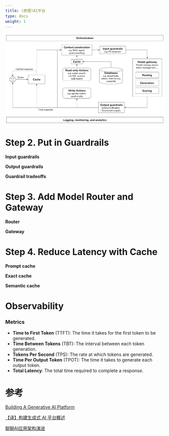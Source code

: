```yaml
---
title: (原理)AI平台
type: docs
weight: 1
---
```



![1-genai-platform.png](./images/1-genai-platform.png)



# **Step 2. Put in Guardrails**

**Input guardrails**

**Output guardrails**

**Guardrail tradeoffs**

# **Step 3. Add Model Router and Gateway**

**Router**

**Gateway**

# **Step 4. Reduce Latency with Cache**

**Prompt cache**

**Exact cache**

**Semantic cache**

# **Observability**

### **Metrics**

- **Time to First Token** (TTFT): The time it takes for the first token to be generated.
- **Time Between Tokens** (TBT): The interval between each token generation.
- **Tokens Per Second** (TPS): The rate at which tokens are generated.
- **Time Per Output Token** (TPOT): The time it takes to generate each output token.
- **Total Latency**: The total time required to complete a response.

# 参考

[Building A Generative AI Platform](https://huyenchip.com/2024/07/25/genai-platform.html)

[【译】构建生成式 AI 平台概述](https://minddev.io/blog/2024-09-14-genai-platform)

[聊聊AI应用架构演进](https://mp.weixin.qq.com/s/QtASVIfRJTkfi71Jdst-ZA)